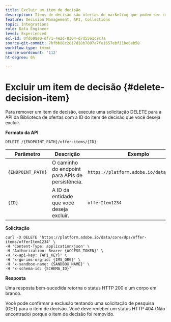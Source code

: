 ```yaml
---
title: Excluir um item de decisão
description: Itens de decisão são ofertas de marketing que podem ser criadas e organizadas em coleções e catálogos.
feature: Decision Management, API, Collections
topic: Integrations
role: Data Engineer
level: Experienced
exl-id: 0fd608e0-df71-4e2d-8304-d7d5561c7c7a
source-git-commit: 7bfbb88c2817d18b7897a7fe1657ebf11be6eb58
workflow-type: tm+mt
source-wordcount: '112'
ht-degree: 6%

---
```


# Excluir um item de decisão {#delete-decision-item}

Para remover um item de decisão, execute uma solicitação DELETE para a API da Biblioteca de ofertas com a ID do item de decisão que você deseja excluir.

**Formato da API**

```http
DELETE /{ENDPOINT_PATH}/offer-items/{ID}
```

| Parâmetro | Descrição | Exemplo |
| --------- | ----------- | ------- |
| `{ENDPOINT_PATH}` | O caminho do endpoint para APIs de persistência. | `https://platform.adobe.io/data/core/dps` |
| `{ID}` | A ID da entidade que você deseja excluir. | `offerItem1234` |

**Solicitação**

```shell
curl -X DELETE 'https://platform.adobe.io/data/core/dps/offer-items/offerItem1234' \
-H 'Content-Type: application/json' \
-H 'Authorization: Bearer {ACCESS_TOKEN}' \
-H 'x-api-key: {API_KEY}' \
-H 'x-gw-ims-org-id: {IMS_ORG}' \
-H 'x-sandbox-name: {SANDBOX_NAME}' \
-H 'x-schema-id: {SCHEMA_ID}'
```

**Resposta**

Uma resposta bem-sucedida retorna o status HTTP 200 e um corpo em branco.

Você pode confirmar a exclusão tentando uma solicitação de pesquisa (GET) para o item de decisão. Você deve receber um status HTTP 404 (Não encontrado) porque o item de decisão foi removido.
